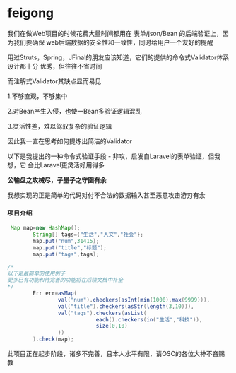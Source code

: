 # feigong
我们在做Web项目的时候花费大量时间都用在 表单/json/Bean 的后端验证上，因为我们要确保
web后端数据的安全性和一致性，同时给用户一个友好的提醒

用过Struts，Spring，JFinal的朋友应该知道，它们的提供的命令式Validator体系设计都十分
优秀，但往往不省时间

而注解式Validator其缺点显而易见

1.不够直观，不够集中

2.对Bean产生入侵，也使一Bean多验证逻辑混乱

3.灵活性差，难以驾驭复杂的验证逻辑


因此我一直在思考如何提炼出简洁的Validator


以下是我提出的一种命令式验证手段 - 非攻，启发自Laravel的表单验证，但我想，它
会比Laravel更灵活好用得多


 **公输盘之攻械尽，子墨子之守圉有余** 


我想实现的正是简单的代码对付不合法的数据输入甚至恶意攻击游刃有余


#### 项目介绍

```java
 Map map=new HashMap();
        String[] tags={"生活","人文","社会"};
        map.put("num",31415);
        map.put("title","标题");
        map.put("tags",tags);

/*
以下是最简单的使用例子
更多已有功能和待完善的功能将在后续文档中补全
*/
        Err err=asMap(
                val("num").checkers(asInt(min(1000),max(9999))),
                val("title").checkers(asStr(length(3,10))),
                val("tags").checkers(asList(
                            each().checkers(in("生活","科技")),
                            size(0,10)
                ))
        ).check(map);

```


此项目正在起步阶段，诸多不完善，且本人水平有限，请OSC的各位大神不吝赐教
